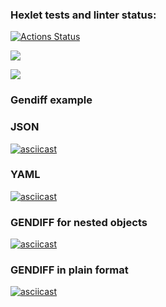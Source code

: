 ### Hexlet tests and linter status:
[![Actions Status](https://github.com/maryshtd/frontend-project-lvl2/workflows/hexlet-check/badge.svg)](https://github.com/maryshtd/frontend-project-lvl2/actions)

<a href="https://codeclimate.com/github/maryshtd/frontend-project-lvl2/maintainability"><img src="https://api.codeclimate.com/v1/badges/51ef9c1c74d045a4ba3c/maintainability" /></a>

<a href="https://codeclimate.com/github/maryshtd/frontend-project-lvl2/test_coverage"><img src="https://api.codeclimate.com/v1/badges/51ef9c1c74d045a4ba3c/test_coverage" /></a>

### Gendiff example
### JSON
[![asciicast](https://asciinema.org/a/aKmpwATjaoAHByorciUpieZKz.svg)](https://asciinema.org/a/aKmpwATjaoAHByorciUpieZKz)

### YAML
[![asciicast](https://asciinema.org/a/nudLagrOU6bhf7QB62mHGOHGe.svg)](https://asciinema.org/a/nudLagrOU6bhf7QB62mHGOHGe)

### GENDIFF for nested objects
[![asciicast](https://asciinema.org/a/TiL4zlXlOqPYZf4vlY7ZsjQN2.svg)](https://asciinema.org/a/TiL4zlXlOqPYZf4vlY7ZsjQN2)

### GENDIFF in plain format
[![asciicast](https://asciinema.org/a/0SbhqfSE7y13j5ZtjCHdJ25wG.svg)](https://asciinema.org/a/0SbhqfSE7y13j5ZtjCHdJ25wG)